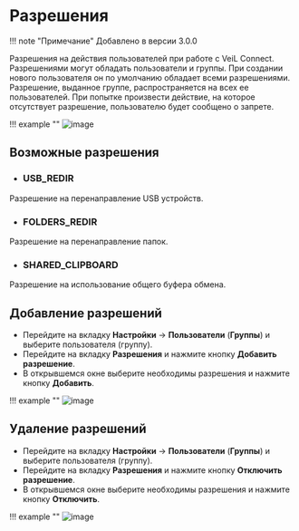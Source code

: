 # Разрешения

!!! note "Примечание"
    Добавлено в версии 3.0.0

Разрешения на действия пользователей при работе с VeiL Connect. Разрешениями могут обладать пользователи и группы.  При создании 
нового пользователя он по умолчанию обладает всеми разрешениями.
Разрешение, выданное группе, распространяется на всех ее пользователей. 
При попытке произвести действие, на которое отсутствует разрешение, пользователю будет сообщено о запрете.

!!! example ""
    ![image](../../_assets/vdi/permissions/usb_redir_forbidden.png)

## Возможные разрешения

- ### USB_REDIR

Разрешение на перенаправление USB устройств.

- ### FOLDERS_REDIR

Разрешение на перенаправление папок.

- ### SHARED_CLIPBOARD

Разрешение на использование общего буфера обмена.

## Добавление разрешений

- Перейдите на вкладку **Настройки** -> **Пользователи** (**Группы**) и выберите пользователя (группу).
- Перейдите на вкладку **Разрешения** и нажмите кнопку **Добавить разрешение**.
- В открывшемся окне выберите необходимы разрешения и нажмите кнопку **Добавить**.

!!! example ""
    ![image](../../_assets/vdi/permissions/permission_adding.png)

## Удаление разрешений

- Перейдите на вкладку **Настройки** -> **Пользователи** (**Группы**) и выберите пользователя (группу).
- Перейдите на вкладку **Разрешения** и нажмите кнопку **Отключить разрешение**.
- В открывшемся окне выберите необходимы разрешения и нажмите кнопку **Отключить**.

!!! example ""
    ![image](../../_assets/vdi/permissions/permission_removing.png)